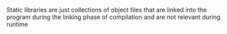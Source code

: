 Static libraries are just collections of object files 
that are linked into the program during the linking phase 
of compilation and are not relevant during runtime

